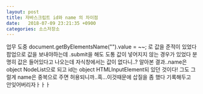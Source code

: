 ```yaml
---
layout: post
title: 자바스크립트 id와 name 의 차이점
date:   2018-07-09 23:21:35 +0900
categories: 소스저장소
---
```

<p>업무 도중 document.getByElementsName("").value = ~~; 로 값을 준적이 있었다
팝업으로 값을 보내야하는데 .submit을 해도 도통 값이 넣어지지 않는 경우가 있었다 분명히 값은 들어있다고 나오는데
자식창에서는 값이 없다니..? 알아본 결과..name은 object NodeList으로 되고 id는 object HTMLInputElement되 있던 것이다!
그도 그럴게 name은 중복으로 주면 허용되니까..흑...이것때문에 삽질을 좀 했다 기록해두고 안잊어버리자ㅏㅏㅏ
</p>
<div class="box alt">
		<div class="row 50% uniform">
			<div class="4u"><span class="image fit"><img src="{{ "/images/namdAndID.PNG" | absolute_url }}" alt="" /></span></div>
		</div>
	</div>
